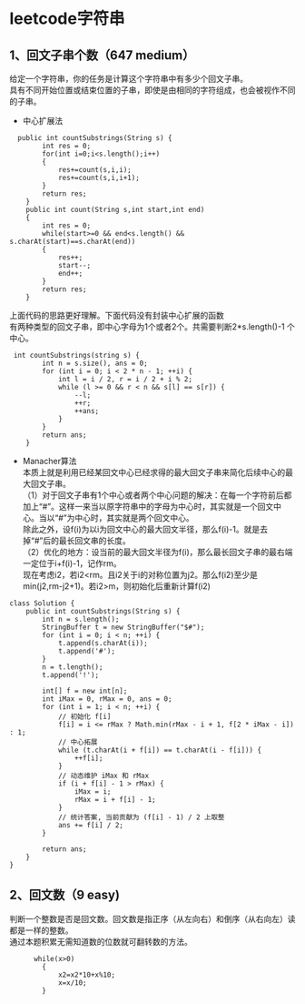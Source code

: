 leetcode字符串
===
1、回文子串个数（647 medium）
---
给定一个字符串，你的任务是计算这个字符串中有多少个回文子串。<br>
具有不同开始位置或结束位置的子串，即使是由相同的字符组成，也会被视作不同的子串。<br>
* 中心扩展法<br>
```
  public int countSubstrings(String s) {
        int res = 0;
        for(int i=0;i<s.length();i++)
        {
            res+=count(s,i,i);
            res+=count(s,i,i+1);
        }
        return res;
    }
    public int count(String s,int start,int end)
    {
        int res = 0;
        while(start>=0 && end<s.length() && s.charAt(start)==s.charAt(end))
        {
            res++;
            start--;
            end++;
        }
        return res;
    }
```
上面代码的思路更好理解。下面代码没有封装中心扩展的函数<br>
有两种类型的回文子串，即中心字母为1个或者2个。共需要判断2\*s.length()-1 个中心。<br>
```
 int countSubstrings(string s) {
        int n = s.size(), ans = 0;
        for (int i = 0; i < 2 * n - 1; ++i) {
            int l = i / 2, r = i / 2 + i % 2;
            while (l >= 0 && r < n && s[l] == s[r]) {
                --l;
                ++r;
                ++ans;
            }
        }
        return ans;
    }
```
* Manacher算法<br>
本质上就是利用已经某回文中心已经求得的最大回文子串来简化后续中心的最大回文子串。<br>
（1）对于回文子串有1个中心或者两个中心问题的解决：在每一个字符前后都加上“#”。这样一来当以原字符串中的字母为中心时，其实就是一个回文中心。当以“#”为中心时，其实就是两个回文中心。<br>
除此之外，设f(i)为以i为回文中心的最大回文半径，那么f(i)-1。就是去掉“#”后的最长回文串的长度。<br>
（2）优化的地方：设当前的最大回文半径为f(i)，那么最长回文子串的最右端一定位于i+f(i)-1，记作rm。<br>
现在考虑i2，若i2<rm。且i2关于i的对称位置为j2。那么f(i2)至少是min(j2,rm-j2+1)。若i2>m，则初始化后重新计算f(i2)<br>
```
class Solution {
    public int countSubstrings(String s) {
        int n = s.length();
        StringBuffer t = new StringBuffer("$#");
        for (int i = 0; i < n; ++i) {
            t.append(s.charAt(i));
            t.append('#');
        }
        n = t.length();
        t.append('!');

        int[] f = new int[n];
        int iMax = 0, rMax = 0, ans = 0;
        for (int i = 1; i < n; ++i) {
            // 初始化 f[i]
            f[i] = i <= rMax ? Math.min(rMax - i + 1, f[2 * iMax - i]) : 1;
            // 中心拓展
            while (t.charAt(i + f[i]) == t.charAt(i - f[i])) {
                ++f[i];
            }
            // 动态维护 iMax 和 rMax
            if (i + f[i] - 1 > rMax) {
                iMax = i;
                rMax = i + f[i] - 1;
            }
            // 统计答案, 当前贡献为 (f[i] - 1) / 2 上取整
            ans += f[i] / 2;
        }

        return ans;
    }
}
```
2、回文数（9 easy)
---
判断一个整数是否是回文数。回文数是指正序（从左向右）和倒序（从右向左）读都是一样的整数。<br>
通过本题积累无需知道数的位数就可翻转数的方法。<br>
```
      while(x>0)
        {
            x2=x2*10+x%10;
            x=x/10;
        }
```
